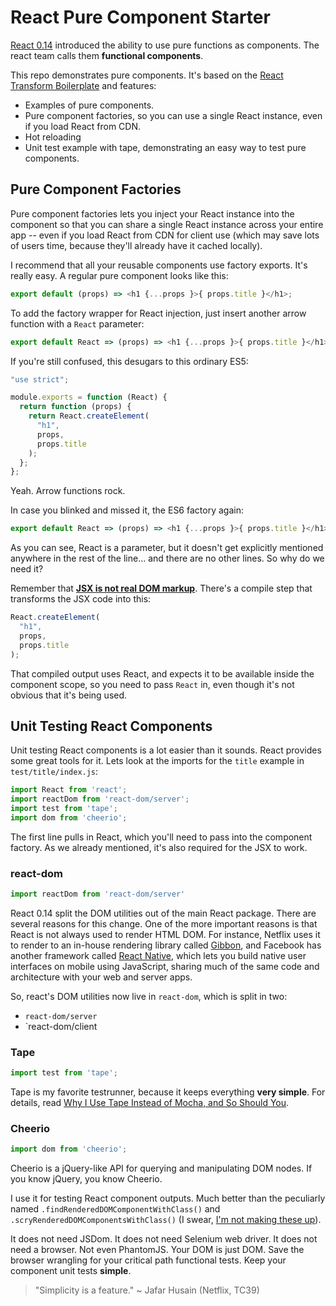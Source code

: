 # React Pure Component Starter

[React 0.14](https://facebook.github.io/react/blog/2015/10/07/react-v0.14.html) introduced the ability to use pure functions as components. The react team calls them **functional components**.

This repo demonstrates pure components. It's based on the [React Transform Boilerplate](https://github.com/gaearon/react-transform-boilerplate) and features:

* Examples of pure components.
* Pure component factories, so you can use a single React instance, even if you load React from CDN.
* Hot reloading
* Unit test example with tape, demonstrating an easy way to test pure components.

## Pure Component Factories

Pure component factories lets you inject your React instance into the component so that you can share a single React instance across your entire app -- even if you load React from CDN for client use (which may save lots of users time, because they'll already have it cached locally).

I recommend that all your reusable components use factory exports. It's really easy. A regular pure component looks like this:

```js
export default (props) => <h1 {...props }>{ props.title }</h1>;
```

To add the factory wrapper for React injection, just insert another arrow function with a `React` parameter:

```js
export default React => (props) => <h1 {...props }>{ props.title }</h1>;
```

If you're still confused, this desugars to this ordinary ES5:

```js
"use strict";

module.exports = function (React) {
  return function (props) {
    return React.createElement(
      "h1",
      props,
      props.title
    );
  };
};
```

Yeah. Arrow functions rock.

In case you blinked and missed it, the ES6 factory again:

```js
export default React => (props) => <h1 {...props }>{ props.title }</h1>;
```

As you can see, React is a parameter, but it doesn't get explicitly mentioned anywhere in the rest of the line... and there are no other lines. So why do we need it?

Remember that [**JSX is not real DOM markup**](https://medium.com/javascript-scene/jsx-looks-like-an-abomination-1c1ec351a918). There's a compile step that transforms the JSX code into this:

```js
React.createElement(
  "h1",
  props,
  props.title
);
```

That compiled output uses React, and expects it to be available inside the component scope, so you need to pass `React` in, even though it's not obvious that it's being used.

## Unit Testing React Components

Unit testing React components is a lot easier than it sounds. React provides some great tools for it. Lets look at the imports for the `title` example in `test/title/index.js`:

```js
import React from 'react';
import reactDom from 'react-dom/server';
import test from 'tape';
import dom from 'cheerio';
```

The first line pulls in React, which you'll need to pass into the component factory. As we already mentioned, it's also required for the JSX to work.

### react-dom

```js
import reactDom from 'react-dom/server'
````

React 0.14 split the DOM utilities out of the main React package. There are several reasons for this change. One of the more important reasons is that React is not always used to render HTML DOM. For instance, Netflix uses it to render to an in-house rendering library called [Gibbon](https://www.youtube.com/watch?v=eNC0mRYGWgc), and Facebook has another framework called [React Native](https://facebook.github.io/react-native/), which lets you build native user interfaces on mobile using JavaScript, sharing much of the same code and architecture with your web and server apps.

So, react's DOM utilities now live in `react-dom`, which is split in two:

* `react-dom/server`
* `react-dom/client

### Tape

```js
import test from 'tape';
```

Tape is my favorite testrunner, because it keeps everything **very simple**. For details, read [Why I Use Tape Instead of Mocha, and So Should You](https://medium.com/javascript-scene/why-i-use-tape-instead-of-mocha-so-should-you-6aa105d8eaf4).

### Cheerio

```js
import dom from 'cheerio';
```

Cheerio is a jQuery-like API for querying and manipulating DOM nodes. If you know jQuery, you know Cheerio.

I use it for testing React component outputs. Much better than the peculiarly named `.findRenderedDOMComponentWithClass()` and `.scryRenderedDOMComponentsWithClass()` (I swear, [I'm not making these up](https://facebook.github.io/react/docs/test-utils.html)).

It does not need JSDom. It does not need Selenium web driver. It does not need a browser. Not even PhantomJS. Your DOM is just DOM. Save the browser wrangling for your critical path functional tests. Keep your component unit tests **simple**.

> "Simplicity is a feature." ~ Jafar Husain (Netflix, TC39)

